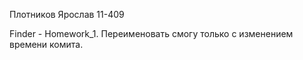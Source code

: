 Плотников Ярослав 11-409 

Finder - Homework_1.
Переименовать смогу только с изменением времени комита.
